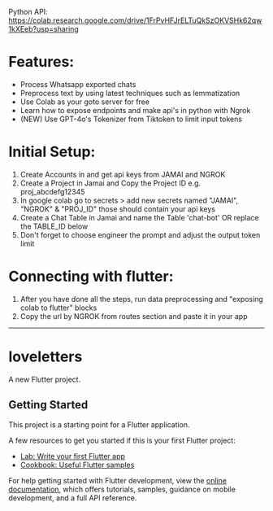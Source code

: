 Python API: https://colab.research.google.com/drive/1FrPvHFJrELTuQkSzOKVSHk62qw1kXEeb?usp=sharing
# Features:
- Process Whatsapp exported chats
- Preprocess text by using latest techniques such as lemmatization
- Use Colab as your goto server  for free
- Learn how to expose endpoints and make api's in python with Ngrok
- (NEW) Use GPT-4o's Tokenizer from Tiktoken to limit input tokens
  
# Initial Setup:
1. Create Accounts in and get api keys from JAMAI and NGROK
2. Create a Project in Jamai and Copy the Project ID e.g. proj_abcdefg12345
3. In google colab go to secrets > add new secrets named "JAMAI", "NGROK" & "PROJ_ID" those should contain your api keys
4. Create a Chat Table in Jamai and name the Table 'chat-bot' OR replace the TABLE_ID below
5. Don't forget to choose engineer the prompt and adjust the output token limit

# Connecting with flutter:
1. After you have done all the steps, run data preprocessing and "exposing colab to flutter" blocks
2. Copy the url by NGROK from routes section and paste it in your app  
___________________________________________
# loveletters

A new Flutter project.

## Getting Started

This project is a starting point for a Flutter application.

A few resources to get you started if this is your first Flutter project:

- [Lab: Write your first Flutter app](https://docs.flutter.dev/get-started/codelab)
- [Cookbook: Useful Flutter samples](https://docs.flutter.dev/cookbook)

For help getting started with Flutter development, view the
[online documentation](https://docs.flutter.dev/), which offers tutorials,
samples, guidance on mobile development, and a full API reference.
